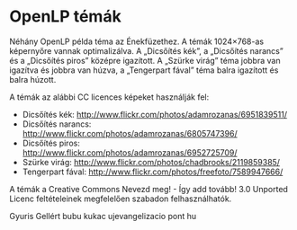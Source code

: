 OpenLP témák
============

Néhány OpenLP példa téma az Énekfüzethez. A témák 1024×768-as képernyőre vannak optimalizálva. 
A „Dicsőítés kék”, a „Dicsőítés narancs” és a „Dicsőítés piros” középre igazított. A „Szürke virág”
téma jobbra van igazítva és jobbra van húzva, a „Tengerpart fával” téma balra igazított és balra húzott.

A témák az alábbi CC licences képeket használják fel:
* Dicsőítés kék:     http://www.flickr.com/photos/adamrozanas/6951839511/
* Dicsőítés narancs: http://www.flickr.com/photos/adamrozanas/6805747396/
* Dicsőítés piros:   http://www.flickr.com/photos/adamrozanas/6952725709/
* Szürke virág:      http://www.flickr.com/photos/chadbrooks/2119859385/
* Tengerpart fával:  http://www.flickr.com/photos/freefoto/7589947666/

A témák a Creative Commons Nevezd meg! - Így add tovább! 3.0 Unported Licenc feltételeinek megfelelően 
szabadon felhasználhatók.

Gyuris Gellért bubu kukac ujevangelizacio pont hu
